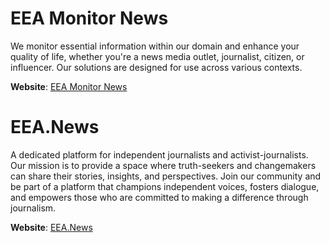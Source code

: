 # EEA Monitor News

We monitor essential information within our domain and enhance your quality of life, whether you're a news media outlet, journalist, citizen, or influencer. Our solutions are designed for use across various contexts.

**Website**: [EEA Monitor News](https://www.eea-monitor.news/)

# EEA.News

A dedicated platform for independent journalists and activist-journalists. Our mission is to provide a space where truth-seekers and changemakers can share their stories, insights, and perspectives. Join our community and be part of a platform that champions independent voices, fosters dialogue, and empowers those who are committed to making a difference through journalism.

**Website**: [EEA.News](https://www.eea.news/)
